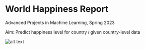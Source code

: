 # World Happiness Report

Advanced Projects in Machine Learning, Spring 2023

Aim: Predict happiness level for country *i* given country-level data

![alt text](https://github.com/[username]/[reponame]/blob/main/image.jpg?raw=true)
